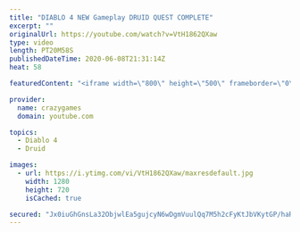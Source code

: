 ```yaml
---
title: "DIABLO 4 NEW Gameplay DRUID QUEST COMPLETE"
excerpt: ""
originalUrl: https://youtube.com/watch?v=VtH1862QXaw
type: video
length: PT20M58S
publishedDateTime: 2020-06-08T21:31:14Z
heat: 58

featuredContent: "<iframe width=\"800\" height=\"500\" frameborder=\"0\" src=\"https://www.youtube.com/embed/VtH1862QXaw\" allow=\"accelerometer; autoplay; encrypted-media; gyroscope; picture-in-picture\" allowfullscreen></iframe>"

provider:
  name: crazygames
  domain: youtube.com

topics:
  - Diablo 4
  - Druid

images:
  - url: https://i.ytimg.com/vi/VtH1862QXaw/maxresdefault.jpg
    width: 1280
    height: 720
    isCached: true

secured: "Jx0iuGhGnsLa32ObjwlEa5gujcyN6wDgmVuulQq7M5h2cFyKtJbVKytGP/haRfCwgf1Pic9u+UtDBXvnczKqUsDsvoV8a+EoznJmSmZejUYTkHJF54L4ijANe1Ldre0O/3CVN0W29p0AdB94UUnqusTwkXicZMAaTqBQYJdkvlor+qW4F6vFA5wJ5+FPqAg9idHQxg1xE6ABwpBWkC5/yKeQkquB1jqJlO0TK4W6TmM5ag9CgW8+zJD7czm7m9/PKDqbe7PI6uOxhqYwR5WPMKx3/IS/yTdrSFrX6mAoJ8UsMIGhpq78AUZ0d8ChSKNrTQib0CaZtDCe2KxRQFGBxkflGrJRE3sxPGt/S4sZ0gbGHmNHAYSLs30q9Nhxj9arFlcDqO/+Zzq+SxWyxs8uDQ==;pKP1PPP2Tg0796RPDm83JQ=="
---
```


